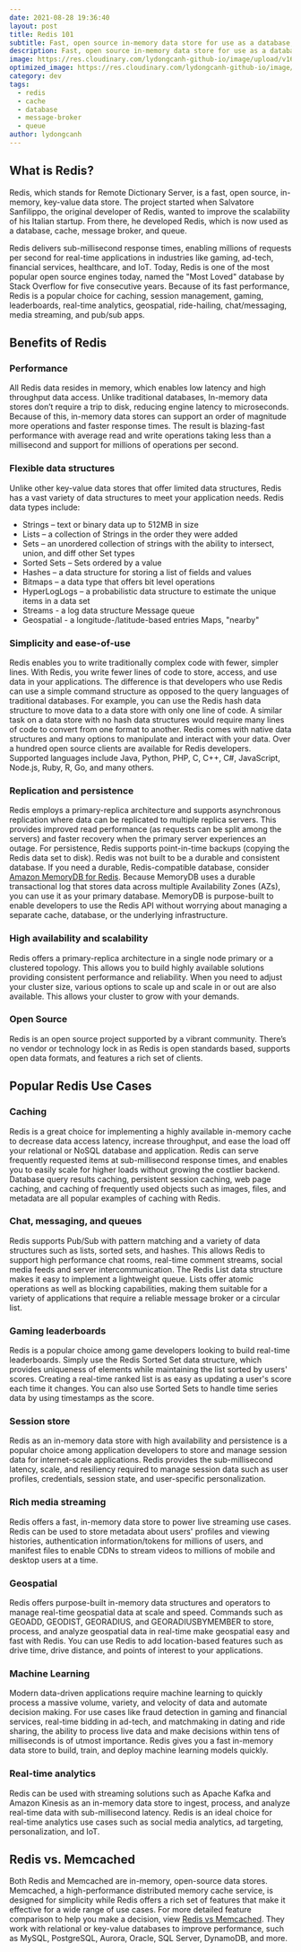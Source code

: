 ```yaml
---
date: 2021-08-28 19:36:40
layout: post
title: Redis 101
subtitle: Fast, open source in-memory data store for use as a database, cache, message broker, and queue.
description: Fast, open source in-memory data store for use as a database, cache, message broker, and queue.
image: https://res.cloudinary.com/lydongcanh-github-io/image/upload/v1630241388/redis-101-banner_yd9o0m.png
optimized_image: https://res.cloudinary.com/lydongcanh-github-io/image/upload/c_scale,w_380/v1630241388/redis-101-banner_yd9o0m.png
category: dev
tags:
  - redis
  - cache
  - database
  - message-broker
  - queue
author: lydongcanh
---
```


## What is Redis?
Redis, which stands for Remote Dictionary Server, is a fast, open source, in-memory, key-value data store. The project started when Salvatore Sanfilippo, the original developer of Redis, wanted to improve the scalability of his Italian startup. From there, he developed Redis, which is now used as a database, cache, message broker, and queue.

Redis delivers sub-millisecond response times, enabling millions of requests per second for real-time applications in industries like gaming, ad-tech, financial services, healthcare, and IoT. Today, Redis is one of the most popular open source engines today, named the "Most Loved" database by Stack Overflow for five consecutive years. Because of its fast performance, Redis is a popular choice for caching, session management, gaming, leaderboards, real-time analytics, geospatial, ride-hailing, chat/messaging, media streaming, and pub/sub apps.

## Benefits of Redis

### Performance
All Redis data resides in memory, which enables low latency and high throughput data access. Unlike traditional databases, In-memory data stores don’t require a trip to disk, reducing engine latency to microseconds. Because of this, in-memory data stores can support an order of magnitude more operations and faster response times. The result is blazing-fast performance with average read and write operations taking less than a millisecond and support for millions of operations per second.

### Flexible data structures
Unlike other key-value data stores that offer limited data structures, Redis has a vast variety of data structures to meet your application needs. Redis data types include:
* Strings – text or binary data up to 512MB in size
* Lists – a collection of Strings in the order they were added
* Sets – an unordered collection of strings with the ability to intersect, union, and diff other Set types
* Sorted Sets – Sets ordered by a value
* Hashes – a data structure for storing a list of fields and values
* Bitmaps – a data type that offers bit level operations
* HyperLogLogs – a probabilistic data structure to estimate the unique items in a data set
* Streams - a log data structure Message queue
* Geospatial - a longitude-/latitude-based entries Maps, "nearby"
  
### Simplicity and ease-of-use
Redis enables you to write traditionally complex code with fewer, simpler lines. With Redis, you write fewer lines of code to store, access, and use data in your applications. The difference is that developers who use Redis can use a simple command structure as opposed to the query languages of traditional databases. For example, you can use the Redis hash data structure to move data to a data store with only one line of code. A similar task on a data store with no hash data structures would require many lines of code to convert from one format to another. Redis comes with native data structures and many options to manipulate and interact with your data. Over a hundred open source clients are available for Redis developers. Supported languages include Java, Python, PHP, C, C++, C#, JavaScript, Node.js, Ruby, R, Go, and many others.

### Replication and persistence
Redis employs a primary-replica architecture and supports asynchronous replication where data can be replicated to multiple replica servers. This provides improved read performance (as requests can be split among the servers) and faster recovery when the primary server experiences an outage. For persistence, Redis supports point-in-time backups (copying the Redis data set to disk).
Redis was not built to be a durable and consistent database. If you need a durable, Redis-compatible database, consider [Amazon MemoryDB for Redis](https://aws.amazon.com/memorydb/). Because MemoryDB uses a durable transactional log that stores data across multiple Availability Zones (AZs), you can use it as your primary database. MemoryDB is purpose-built to enable developers to use the Redis API without worrying about managing a separate cache, database, or the underlying infrastructure.

### High availability and scalability
Redis offers a primary-replica architecture in a single node primary or a clustered topology. This allows you to build highly available solutions providing consistent performance and reliability. When you need to adjust your cluster size, various options to scale up and scale in or out are also available. This allows your cluster to grow with your demands.

### Open Source
Redis is an open source project supported by a vibrant community. There’s no vendor or technology lock in as Redis is open standards based, supports open data formats, and features a rich set of clients.

## Popular Redis Use Cases

### Caching
Redis is a great choice for implementing a highly available in-memory cache to decrease data access latency, increase throughput, and ease the load off your relational or NoSQL database and application. Redis can serve frequently requested items at sub-millisecond response times, and enables you to easily scale for higher loads without growing the costlier backend. Database query results caching, persistent session caching, web page caching, and caching of frequently used objects such as images, files, and metadata are all popular examples of caching with Redis.

### Chat, messaging, and queues
Redis supports Pub/Sub with pattern matching and a variety of data structures such as lists, sorted sets, and hashes. This allows Redis to support high performance chat rooms, real-time comment streams, social media feeds and server intercommunication. The Redis List data structure makes it easy to implement a lightweight queue. Lists offer atomic operations as well as blocking capabilities, making them suitable for a variety of applications that require a reliable message broker or a circular list.

### Gaming leaderboards
Redis is a popular choice among game developers looking to build real-time leaderboards. Simply use the Redis Sorted Set data structure, which provides uniqueness of elements while maintaining the list sorted by users' scores. Creating a real-time ranked list is as easy as updating a user's score each time it changes. You can also use Sorted Sets to handle time series data by using timestamps as the score.

### Session store
Redis as an in-memory data store with high availability and persistence is a popular choice among application developers to store and manage session data for internet-scale applications. Redis provides the sub-millisecond latency, scale, and resiliency required to manage session data such as user profiles, credentials, session state, and user-specific personalization.

### Rich media streaming
Redis offers a fast, in-memory data store to power live streaming use cases. Redis can be used to store metadata about users' profiles and viewing histories, authentication information/tokens for millions of users, and manifest files to enable CDNs to stream videos to millions of mobile and desktop users at a time.

### Geospatial
Redis offers purpose-built in-memory data structures and operators to manage real-time geospatial data at scale and speed. Commands such as GEOADD, GEODIST, GEORADIUS, and GEORADIUSBYMEMBER to store, process, and analyze geospatial data in real-time make geospatial easy and fast with Redis. You can use Redis to add location-based features such as drive time, drive distance, and points of interest to your applications.

### Machine Learning
Modern data-driven applications require machine learning to quickly process a massive volume, variety, and velocity of data and automate decision making. For use cases like fraud detection in gaming and financial services, real-time bidding in ad-tech, and matchmaking in dating and ride sharing, the ability to process live data and make decisions within tens of milliseconds is of utmost importance. Redis gives you a fast in-memory data store to build, train, and deploy machine learning models quickly.

### Real-time analytics
Redis can be used with streaming solutions such as Apache Kafka and Amazon Kinesis as an in-memory data store to ingest, process, and analyze real-time data with sub-millisecond latency. Redis is an ideal choice for real-time analytics use cases such as social media analytics, ad targeting, personalization, and IoT.

## Redis vs. Memcached
Both Redis and Memcached are in-memory, open-source data stores. Memcached, a high-performance distributed memory cache service, is designed for simplicity while Redis offers a rich set of features that make it effective for a wide range of use cases. For more detailed feature comparison to help you make a decision, view [Redis vs Memcached](/redis-memcached-comparison). They work with relational or key-value databases to improve performance, such as MySQL, PostgreSQL, Aurora, Oracle, SQL Server, DynamoDB, and more.







